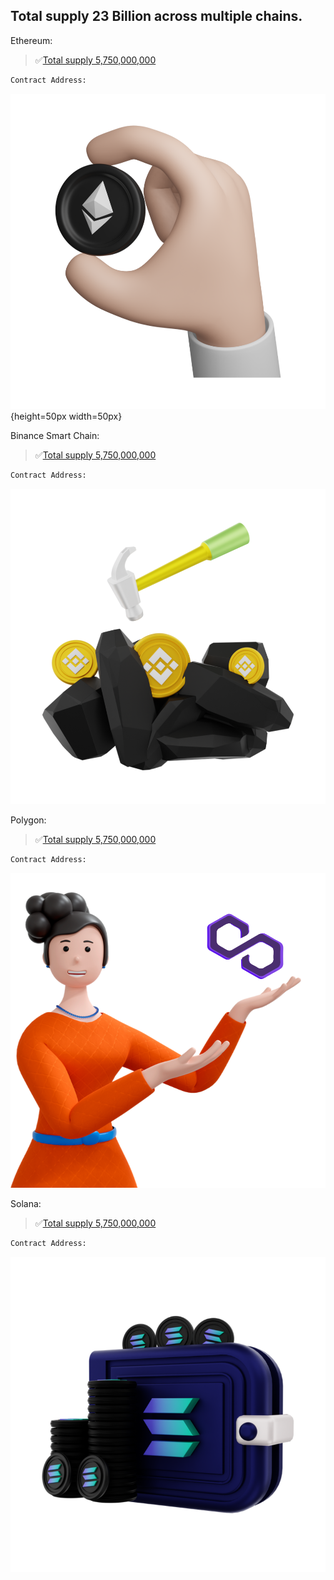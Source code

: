 
## Total supply 23 Billion across multiple chains. 

Ethereum: 
>:white_check_mark:[Total supply 5,750,000,000](https://etherscan.io/)
```bash
Contract Address: 
```
![Ethereum](../../static/img/eth.png){height=50px width=50px}

Binance Smart Chain: 
>:white_check_mark:[Total supply 5,750,000,000](https://bscscan.com/)
```bash
Contract Address: 
```
![Binance Smart Chain](../../static/img/bnb.png)

Polygon: 
>:white_check_mark:[Total supply 5,750,000,000](https://polygonscan.com/)
```bash
Contract Address: 
```
![Polygon Matic](../../static/img/matic.png)

Solana: 
>:white_check_mark:[Total supply 5,750,000,000](https://solanascan.io/)
```bash
Contract Address: 
```
![Solana](../../static/img/sol.png)
